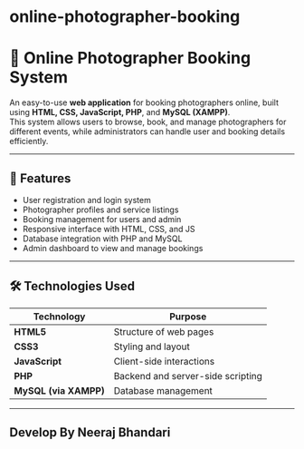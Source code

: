 # online-photographer-booking
# 📸 Online Photographer Booking System

An easy-to-use **web application** for booking photographers online, built using **HTML, CSS, JavaScript, PHP**, and **MySQL (XAMPP)**.  
This system allows users to browse, book, and manage photographers for different events, while administrators can handle user and booking details efficiently.

---

## 🚀 Features

- User registration and login system  
- Photographer profiles and service listings  
- Booking management for users and admin  
- Responsive interface with HTML, CSS, and JS  
- Database integration with PHP and MySQL  
- Admin dashboard to view and manage bookings  

---

## 🛠️ Technologies Used

| Technology | Purpose |
|-------------|----------|
| **HTML5** | Structure of web pages |
| **CSS3** | Styling and layout |
| **JavaScript** | Client-side interactions |
| **PHP** | Backend and server-side scripting |
| **MySQL (via XAMPP)** | Database management |

---
## Develop By Neeraj Bhandari
